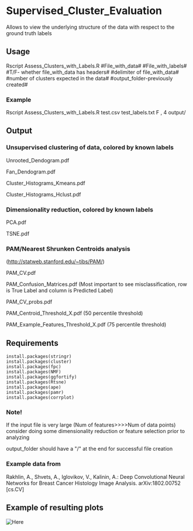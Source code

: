 # Supervised_Cluster_Evaluation
Allows to view the underlying structure of the data with respect to the ground truth labels

## Usage
Rscript Assess_Clusters_with_Labels.R #File_with_data# #File_with_labels# #T/F- whether file_with_data has headers# #delimiter of file_with_data# #number of clusters expected in the data# #output_folder-previously created#

### Example
Rscript Assess_Clusters_with_Labels.R test.csv test_labels.txt F , 4 output/

## Output

### Unsupervised clustering of data, colored by known labels

Unrooted_Dendogram.pdf

Fan_Dendogram.pdf

Cluster_Histograms_Kmeans.pdf

Cluster_Histograms_Hclust.pdf

### Dimensionality reduction, colored by known labels
PCA.pdf

TSNE.pdf

### PAM/Nearest Shrunken Centroids analysis

(http://statweb.stanford.edu/~tibs/PAM/)

PAM_CV.pdf

PAM_Confusion_Matrices.pdf (Most important to see misclassification, row is True Label and column is Predicted Label)

PAM_CV_probs.pdf

PAM_Centroid_Threshold_X.pdf (50 percentile threshold)

PAM_Example_Features_Threshold_X.pdf (75 percentile threshold)


## Requirements
```
install.packages(stringr)
install.packages(cluster)
install.packages(fpc)
install.packages(NMF)
install.packages(ggfortify)
install.packages(Rtsne)
install.packages(ape)
install.packages(pamr)
install.packages(corrplot)
```

### Note!
If the input file is very large (Num of features>>>>Num of data points) consider doing some dimensionality reduction or feature selection prior to analyzing

output_folder should have a "/" at the end for successful file creation

### Example data from
Rakhlin, A., Shvets, A., Iglovikov, V., Kalinin, A.: Deep Convolutional Neural Networks for Breast Cancer Histology Image Analysis. arXiv:1802.00752 [cs.CV]

## Example of resulting plots
![Here](https://www.dropbox.com/sh/afvk685lws68f68/AAC8o05WPLErzl28HZpmHwM2a?dl=0)
